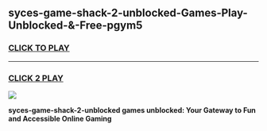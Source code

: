 
## syces-game-shack-2-unblocked-Games-Play-Unblocked-&-Free-pgym5
<h3>
<a href="https://premium76.site?title=syces-game-shack-2-unblocked&ref=24A">CLICK TO PLAY</a></h3>
<hr>

<h3>
<a href="https://premium76.site?title=syces-game-shack-2-unblocked&ref=24A">CLICK 2 PLAY</a>
  
</h3>

<a href="https://premium76.site?title=syces-game-shack-2-unblocked&ref=24A"><img src="https://clearcache.store/games.png"></a>


**syces-game-shack-2-unblocked games unblocked: Your Gateway to Fun and Accessible Online Gaming**
